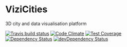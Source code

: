 # ViziCities

3D city and data visualisation platform

[![Travis build status](http://img.shields.io/travis/vizicities/vizicities.svg?style=flat)](https://travis-ci.org/vizicities/vizicities)
[![Code Climate](https://codeclimate.com/github/vizicities/vizicities/badges/gpa.svg)](https://codeclimate.com/github/vizicities/vizicities)
[![Test Coverage](https://codeclimate.com/github/vizicities/vizicities/badges/coverage.svg)](https://codeclimate.com/github/vizicities/vizicities)
[![Dependency Status](https://david-dm.org/vizicities/vizicities.svg)](https://david-dm.org/vizicities/vizicities)
[![devDependency Status](https://david-dm.org/vizicities/vizicities/dev-status.svg)](https://david-dm.org/vizicities/vizicities#info=devDependencies)
